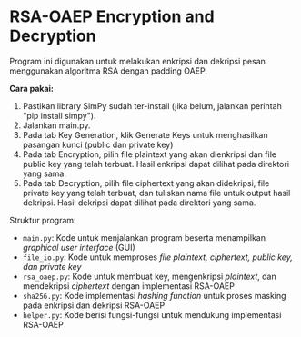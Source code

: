 # RSA-OAEP Encryption and Decryption

Program ini digunakan untuk melakukan enkripsi dan dekripsi pesan menggunakan algoritma RSA dengan padding OAEP.

**Cara pakai:**
1. Pastikan library SimPy sudah ter-install (jika belum, jalankan perintah "pip install simpy").
2. Jalankan main.py.
3. Pada tab Key Generation, klik Generate Keys untuk menghasilkan pasangan kunci (public dan private key)
4. Pada tab Encryption, pilih file plaintext yang akan dienkripsi dan file public key yang telah terbuat. Hasil enkripsi dapat dilihat pada direktori yang sama.
5. Pada tab Decryption, pilih file ciphertext yang akan didekripsi, file private key yang telah terbuat, dan tuliskan nama file untuk output hasil dekripsi. Hasil dekripsi dapat dilihat pada direktori yang sama.

Struktur program:
- `main.py`: Kode untuk menjalankan program beserta menampilkan *graphical user interface* (GUI)
- `file_io.py`: Kode untuk memproses *file* *plaintext, ciphertext, public key, dan private key*
- `rsa_oaep.py`: Kode untuk membuat key, mengenkripsi *plaintext*, dan mendekripsi *ciphertext* dengan implementasi RSA-OAEP
- `sha256.py`: Kode implementasi *hashing function* untuk proses masking pada enkripsi dan dekripsi RSA-OAEP
- `helper.py`: Kode berisi fungsi-fungsi untuk mendukung implementasi RSA-OAEP